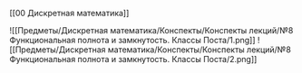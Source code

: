 [[00 Дискретная математика]]

![[Предметы/Дискретная математика/Конспекты/Конспекты лекций/№8 Функциональная полнота и замкнутость. Классы Поста/1.png]]
![[Предметы/Дискретная математика/Конспекты/Конспекты лекций/№8 Функциональная полнота и замкнутость. Классы Поста/2.png]]